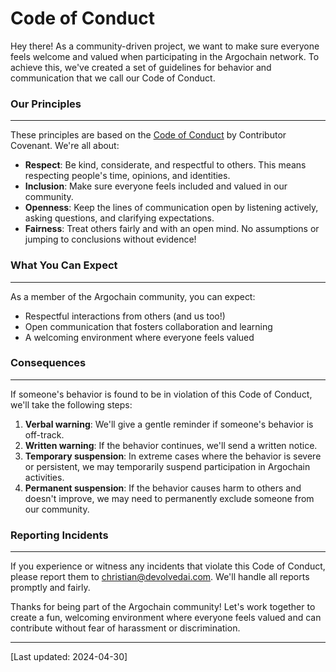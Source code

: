 Code of Conduct
===

Hey there! As a community-driven project, we want to make sure everyone
feels welcome and valued when participating in the Argochain network. To 
achieve this, we've created a set of guidelines for behavior and communication 
that we call our Code of Conduct.

### Our Principles
-------------------

These principles are based on the [Code of Conduct](https://www.contributor-covenant.org/version/1/0/) by 
Contributor Covenant. We're all about:

*  **Respect**: Be kind, considerate, and respectful to others. This 
means respecting people's time, opinions, and identities.
* **Inclusion**: Make sure everyone feels included and valued in our 
community.
* **Openness**: Keep the lines of communication open by listening 
actively, asking questions, and clarifying expectations.
* **Fairness**: Treat others fairly and with an open mind. No 
assumptions or jumping to conclusions without evidence!

### What You Can Expect
-------------------------

As a member of the Argochain community, you can expect:

* Respectful interactions from others (and us too!)
* Open communication that fosters collaboration and learning
* A welcoming environment where everyone feels valued

### Consequences
-------------------

If someone's behavior is found to be in violation of this Code of 
Conduct, we'll take the following steps:

1. **Verbal warning**: We'll give a gentle reminder if someone's 
behavior is off-track.
2. **Written warning**: If the behavior continues, we'll send a written
notice.
3. **Temporary suspension**: In extreme cases where the behavior is 
severe or persistent, we may temporarily suspend participation in 
Argochain activities.
4. **Permanent suspension**: If the behavior causes harm to others and 
doesn't improve, we may need to permanently exclude someone from our 
community.

### Reporting Incidents
---------------------------

If you experience or witness any incidents that violate this Code of 
Conduct, please report them to christian@devolvedai.com. We'll 
handle all reports promptly and fairly.

Thanks for being part of the Argochain community! Let's work together 
to create a fun, welcoming environment where everyone feels valued and 
can contribute without fear of harassment or discrimination.

---

[Last updated: 2024-04-30]
